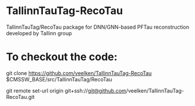 # TallinnTauTag-RecoTau
TallinnTauTag/RecoTau package for DNN/GNN-based PFTau reconstruction developed by Tallinn group

# To checkout the code:
git clone https://github.com/veelken/TallinnTauTag-RecoTau $CMSSW_BASE/src/TallinnTauTag/RecoTau

git remote set-url origin  git+ssh://git@github.com/veelken/TallinnTauTag-RecoTau.git
